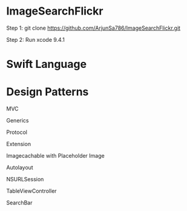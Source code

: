 # ImageSearchFlickr

Step 1: git clone https://github.com/ArjunSa786/ImageSearchFlickr.git

Step 2: Run xcode 9.4.1



# Swift Language

# Design Patterns

MVC

Generics

Protocol

Extension

Imagecachable with Placeholder Image

Autolayout

NSURLSession

TableViewController

SearchBar




